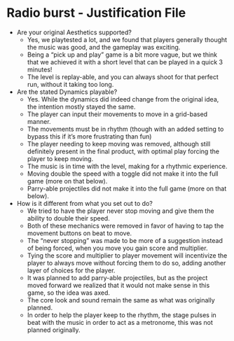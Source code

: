 # Radio burst \- Justification File

* Are your original Aesthetics supported?  
  * Yes, we playtested a lot, and we found that players generally thought the music was good, and the gameplay was exciting.   
  * Being a “pick up and play” game is a bit more vague, but we think that we achieved it with a short level that can be played in a quick 3 minutes\!   
  * The level is replay-able, and you can always shoot for that perfect run, without it taking too long.  
* Are the stated Dynamics playable?  
  * Yes. While the dynamics did indeed change from the original idea, the intention mostly stayed the same.  
  * The player can input their movements to move in a grid-based manner.  
  * The movements must be in rhythm (though with an added setting to bypass this if it’s more frustrating than fun)  
  * The player needing to keep moving was removed, although still definitely present in the final product, with optimal play forcing the player to keep moving.  
  * The music is in time with the level, making for a rhythmic experience.  
  * Moving double the speed with a toggle did not make it into the full game (more on that below).  
  * Parry-able projectiles did not make it into the full game (more on that below).  
* How is it different from what you set out to do?  
  * We tried to have the player never stop moving and give them the ability to double their speed.   
  * Both of these mechanics were removed in favor of having to tap the movement buttons on beat to move.   
  * The “never stopping” was made to be more of a suggestion instead of being forced, when you move you gain score and multiplier.  
  * Tying the score and multiplier to player movement will incentivize the player to always move without forcing them to do so, adding another layer of choices for the player.   
  * It was planned to add parry-able projectiles, but as the project moved forward we realized that it would not make sense in this game, so the idea was axed.   
  * The core look and sound remain the same as what was originally planned.   
  * In order to help the player keep to the rhythm, the stage pulses in beat with the music in order to act as a metronome, this was not planned originally.